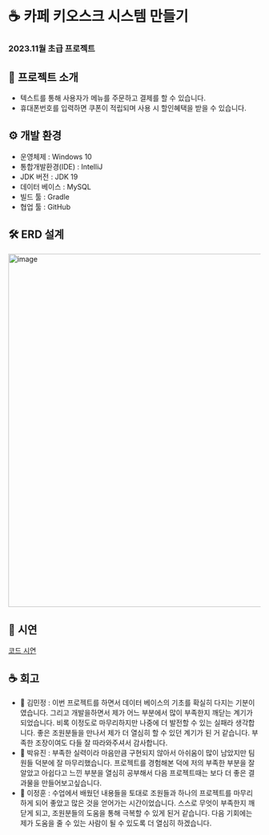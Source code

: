 # ☕ 카페 키오스크 시스템 만들기
### 2023.11월 초급 프로젝트

## 📢 프로젝트 소개
 - 텍스트를 통해 사용자가 메뉴를 주문하고 결제를 할 수 있습니다.
 - 휴대폰번호를 입력하면 쿠폰이 적립되며 사용 시 할인혜택을 받을 수 있습니다.

## ⚙ 개발 환경
- 운영체제 : Windows 10
- 통합개발환경(IDE) : IntelliJ
- JDK 버전 : JDK 19
- 데이터 베이스 : MySQL
- 빌드 툴 : Gradle
- 협업 툴 : GitHub

## 🛠 ERD 설계
<img width="704" alt="image" src="https://github.com/kimminjung123/project/assets/133175842/5188b2f0-2d21-4b16-b67e-7c695ce742c1">

## 📁 시연
[코드 시연](https://youtu.be/p_bQK4SRE2s)
## ☕ 회고
 - 🍞 김민정 : 이번 프로젝트를 하면서 데이터 베이스의 기초를 확실히 다지는 기분이였습니다. 그리고 개발을하면서 제가 어느 부분에서 많이 부족한지 깨닫는 계기가 되었습니다. 비록 이정도로 마무리하지만 나중에 더 발전할 수 있는 실패라 생각합니다. 좋은 조원분들을 만나서 제가 더 열심히 할 수 있던 계기가 된 거 같습니다. 부족한 조장이여도 다들 잘 따라와주셔서 감사합니다.
 - 🧇 박유진 : 부족한 실력이라 마음만큼 구현되지 않아서 아쉬움이 많이 남았지만 팀원들 덕분에 잘 마무리했습니다. 프로젝트를 경험해본 덕에 저의 부족한 부분을 잘 알았고 아쉽다고 느낀 부분을 열심히 공부해서 다음 프로젝트때는 보다 더 좋은 결과물을 만들어보고싶습니다.
 - 🥞 이정훈 : 수업에서 배웠던 내용들을 토대로 조원들과 하나의 프로젝트를 마무리 하게 되어 좋았고 많은 것을 얻어가는 시간이었습니다. 스스로 무엇이 부족한지 깨닫게 되고, 조원분들의 도움을 통해 극복할 수 있게 된거 같습니다. 다음 기회에는 제가 도움을 줄 수 있는 사람이 될 수 있도록 더 열심히 하겠습니다.

